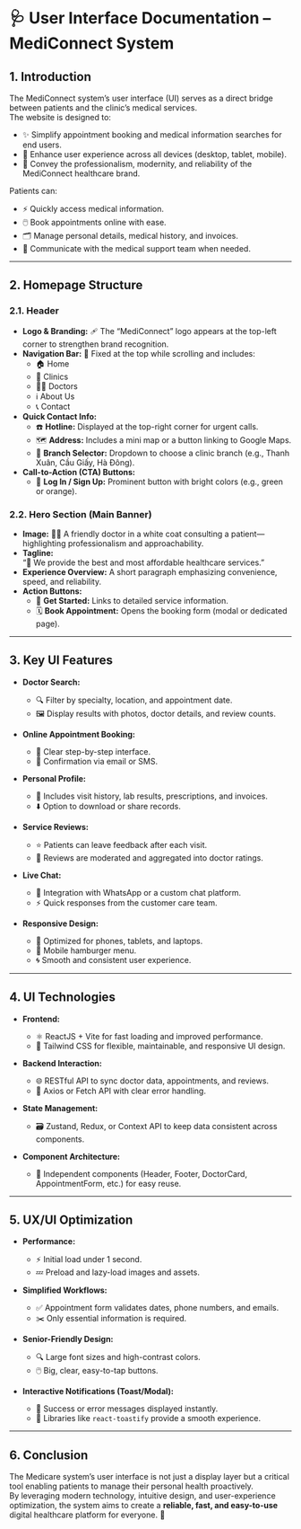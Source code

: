 # 🩺 User Interface Documentation – MediConnect System

## 1. Introduction
The MediConnect system’s user interface (UI) serves as a direct bridge between patients and the clinic’s medical services.  
The website is designed to:

- ✨ Simplify appointment booking and medical information searches for end users.  
- 📱 Enhance user experience across all devices (desktop, tablet, mobile).  
- 🏥 Convey the professionalism, modernity, and reliability of the MediConnect healthcare brand.

Patients can:

- ⚡ Quickly access medical information.  
- 🖱️ Book appointments online with ease.  
- 🗂️ Manage personal details, medical history, and invoices.  
- 💬 Communicate with the medical support team when needed.

---

## 2. Homepage Structure

### 2.1. Header
- **Logo & Branding:** 🩹 The “MediConnect” logo appears at the top-left corner to strengthen brand recognition.  
- **Navigation Bar:** 📂 Fixed at the top while scrolling and includes:
  - 🏠 Home  
  - 🏥 Clinics  
  - 👨‍⚕️ Doctors  
  - ℹ️ About Us  
  - 📞 Contact  
- **Quick Contact Info:**
  - ☎️ **Hotline:** Displayed at the top-right corner for urgent calls.  
  - 🗺️ **Address:** Includes a mini map or a button linking to Google Maps.  
  - 🏢 **Branch Selector:** Dropdown to choose a clinic branch (e.g., Thanh Xuân, Cầu Giấy, Hà Đông).  
- **Call-to-Action (CTA) Buttons:**  
  - 🔑 **Log In / Sign Up:** Prominent button with bright colors (e.g., green or orange).

### 2.2. Hero Section (Main Banner)
- **Image:** 👩‍⚕️ A friendly doctor in a white coat consulting a patient—highlighting professionalism and approachability.  
- **Tagline:**  
  “💙 We provide the best and most affordable healthcare services.”  
- **Experience Overview:** A short paragraph emphasizing convenience, speed, and reliability.  
- **Action Buttons:**  
  - 🚀 **Get Started:** Links to detailed service information.  
  - 🗓️ **Book Appointment:** Opens the booking form (modal or dedicated page).

---

## 3. Key UI Features
- **Doctor Search:**  
  - 🔍 Filter by specialty, location, and appointment date.  
  - 🖼️ Display results with photos, doctor details, and review counts.  

- **Online Appointment Booking:**  
  - 🧭 Clear step-by-step interface.  
  - 📧 Confirmation via email or SMS.  

- **Personal Profile:**  
  - 📜 Includes visit history, lab results, prescriptions, and invoices.  
  - ⬇️ Option to download or share records.  

- **Service Reviews:**  
  - ⭐ Patients can leave feedback after each visit.  
  - 📝 Reviews are moderated and aggregated into doctor ratings.  

- **Live Chat:**  
  - 💬 Integration with WhatsApp or a custom chat platform.  
  - ⚡ Quick responses from the customer care team.  

- **Responsive Design:**  
  - 📱 Optimized for phones, tablets, and laptops.  
  - 🍔 Mobile hamburger menu.  
  - 🌀 Smooth and consistent user experience.

---

## 4. UI Technologies
- **Frontend:**  
  - ⚛️ ReactJS + Vite for fast loading and improved performance.  
  - 🎨 Tailwind CSS for flexible, maintainable, and responsive UI design.  

- **Backend Interaction:**  
  - 🌐 RESTful API to sync doctor data, appointments, and reviews.  
  - 🔗 Axios or Fetch API with clear error handling.  

- **State Management:**  
  - 🗃️ Zustand, Redux, or Context API to keep data consistent across components.  

- **Component Architecture:**  
  - 🧩 Independent components (Header, Footer, DoctorCard, AppointmentForm, etc.) for easy reuse.

---

## 5. UX/UI Optimization
- **Performance:**  
  - ⚡ Initial load under 1 second.  
  - 💤 Preload and lazy-load images and assets.  

- **Simplified Workflows:**  
  - ✅ Appointment form validates dates, phone numbers, and emails.  
  - ✂️ Only essential information is required.  

- **Senior-Friendly Design:**  
  - 🔍 Large font sizes and high-contrast colors.  
  - 🖱️ Big, clear, easy-to-tap buttons.  

- **Interactive Notifications (Toast/Modal):**  
  - 🔔 Success or error messages displayed instantly.  
  - 🎯 Libraries like `react-toastify` provide a smooth experience.

---

## 6. Conclusion
The Medicare system’s user interface is not just a display layer but a critical tool enabling patients to manage their personal health proactively.  
By leveraging modern technology, intuitive design, and user-experience optimization, the system aims to create a **reliable, fast, and easy-to-use** digital healthcare platform for everyone. 💚
